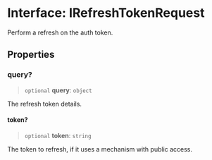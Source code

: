 # Interface: IRefreshTokenRequest

Perform a refresh on the auth token.

## Properties

### query?

> `optional` **query**: `object`

The refresh token details.

#### token?

> `optional` **token**: `string`

The token to refresh, if it uses a mechanism with public access.
